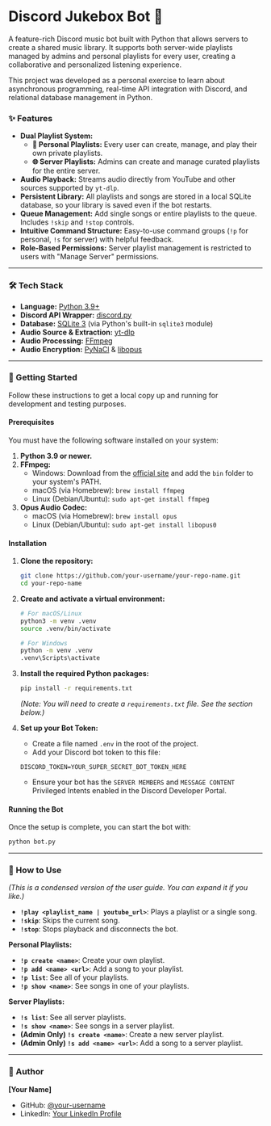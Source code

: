 # Discord Jukebox Bot 🎵

A feature-rich Discord music bot built with Python that allows servers to create a shared music library. It supports both server-wide playlists managed by admins and personal playlists for every user, creating a collaborative and personalized listening experience.

This project was developed as a personal exercise to learn about asynchronous programming, real-time API integration with Discord, and relational database management in Python.

### ✨ Features

*   **Dual Playlist System:**
    *   **👤 Personal Playlists:** Every user can create, manage, and play their own private playlists.
    *   **🌐 Server Playlists:** Admins can create and manage curated playlists for the entire server.
*   **Audio Playback:** Streams audio directly from YouTube and other sources supported by `yt-dlp`.
*   **Persistent Library:** All playlists and songs are stored in a local SQLite database, so your library is saved even if the bot restarts.
*   **Queue Management:** Add single songs or entire playlists to the queue. Includes `!skip` and `!stop` controls.
*   **Intuitive Command Structure:** Easy-to-use command groups (`!p` for personal, `!s` for server) with helpful feedback.
*   **Role-Based Permissions:** Server playlist management is restricted to users with "Manage Server" permissions.

---

### 🛠️ Tech Stack

*   **Language:** [Python 3.9+](https://www.python.org/)
*   **Discord API Wrapper:** [discord.py](https://github.com/Rapptz/discord.py)
*   **Database:** [SQLite 3](https://www.sqlite.org/index.html) (via Python's built-in `sqlite3` module)
*   **Audio Source & Extraction:** [yt-dlp](https://github.com/yt-dlp/yt-dlp)
*   **Audio Processing:** [FFmpeg](https://ffmpeg.org/)
*   **Audio Encryption:** [PyNaCl](https://pynacl.readthedocs.io/en/latest/) & [libopus](https://opus-codec.org/)

---

### 🚀 Getting Started

Follow these instructions to get a local copy up and running for development and testing purposes.

#### Prerequisites

You must have the following software installed on your system:

1.  **Python 3.9 or newer.**
2.  **FFmpeg:**
    *   Windows: Download from the [official site](https://ffmpeg.org/download.html) and add the `bin` folder to your system's PATH.
    *   macOS (via Homebrew): `brew install ffmpeg`
    *   Linux (Debian/Ubuntu): `sudo apt-get install ffmpeg`
3.  **Opus Audio Codec:**
    *   macOS (via Homebrew): `brew install opus`
    *   Linux (Debian/Ubuntu): `sudo apt-get install libopus0`

#### Installation

1.  **Clone the repository:**
    ```sh
    git clone https://github.com/your-username/your-repo-name.git
    cd your-repo-name
    ```

2.  **Create and activate a virtual environment:**
    ```sh
    # For macOS/Linux
    python3 -m venv .venv
    source .venv/bin/activate

    # For Windows
    python -m venv .venv
    .venv\Scripts\activate
    ```

3.  **Install the required Python packages:**
    ```sh
    pip install -r requirements.txt
    ```
    *(Note: You will need to create a `requirements.txt` file. See the section below.)*

4.  **Set up your Bot Token:**
    *   Create a file named `.env` in the root of the project.
    *   Add your Discord bot token to this file:
      ```
      DISCORD_TOKEN=YOUR_SUPER_SECRET_BOT_TOKEN_HERE
      ```
    *   Ensure your bot has the `SERVER MEMBERS` and `MESSAGE CONTENT` Privileged Intents enabled in the Discord Developer Portal.

#### Running the Bot

Once the setup is complete, you can start the bot with:

```sh
python bot.py
```

---

### 📝 How to Use

*(This is a condensed version of the user guide. You can expand it if you like.)*

*   **`!play <playlist_name | youtube_url>`**: Plays a playlist or a single song.
*   **`!skip`**: Skips the current song.
*   **`!stop`**: Stops playback and disconnects the bot.

**Personal Playlists:**
*   **`!p create <name>`**: Create your own playlist.
*   **`!p add <name> <url>`**: Add a song to your playlist.
*   **`!p list`**: See all of your playlists.
*   **`!p show <name>`**: See songs in one of your playlists.

**Server Playlists:**
*   **`!s list`**: See all server playlists.
*   **`!s show <name>`**: See songs in a server playlist.
*   **(Admin Only) `!s create <name>`**: Create a new server playlist.
*   **(Admin Only) `!s add <name> <url>`**: Add a song to a server playlist.

---

###
<!-- This is a good place for your name or GitHub handle! -->
### 👤 Author

**[Your Name]**
*   GitHub: [@your-username](https://github.com/your-username)
*   LinkedIn: [Your LinkedIn Profile](https://linkedin.com/in/your-profile)
<!-- End customization -->

